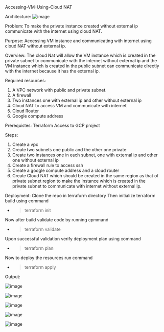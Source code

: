 Accessing-VM-Using-Cloud NAT

Architecture:
  ![image](https://user-images.githubusercontent.com/85304071/144811973-e3c65fed-9a6e-4508-a24c-a79f10f7900f.png)




Problem: 
	To make the private instance created without external ip communicate with the internet using cloud NAT.

Purpose:
Accessing VM instance and communicating with internet using cloud NAT without external ip.

Overview:
 The cloud Nat will allow the VM instance which is created in the private subnet to communicate with the internet without external ip and the VM instance which is created in the public subnet can communicate directly with the internet because it has the external ip.

Required resources:
1)	  A VPC network with public and private subnet.
2)	  A firewall
3)	Two instances one with external ip and other without external ip
4)	Cloud NAT to access VM and communicate with internet
5)	Cloud Router
6)	Google compute address

Prerequistes:
          Terraform
         Access to GCP project

Steps:
1)	Create a vpc 
2)	Create two subnets one public and the other one private
3)	Create two instances one in each subnet, one with external ip and other one without external ip
4)	Create a firewall rule to access ssh
5)	Create a google compute address and a cloud router 
6)	Create Cloud NAT which should be created in the same region as that of private subnet region to make the instance which is created in the private subnet to communicate with internet without external ip.



Deployment:
	Clone the repo in terraform directory
	Then initialize terraform build using command
  - > terraform init

  Now after build validate code by running cpmmand
  -	> terraform validate

  Upon successful validation verify deployment plan using command
  -	> terraform plan

  Now to deploy the resources run command
  -	> terraform apply


Output:

 
![image](https://user-images.githubusercontent.com/85304071/144811610-83fbdb4b-7e8f-4ae7-861e-0e7169c40fc2.png)



![image](https://user-images.githubusercontent.com/85304071/144811547-86f721dc-502e-4095-aae2-b3c2469094bf.png)



![image](https://user-images.githubusercontent.com/85304071/144811470-ea910be6-5ca5-4bd2-8502-0e2bffaf97c6.png)



![image](https://user-images.githubusercontent.com/85304071/144811385-89249cb0-fb8b-4d74-97ba-ac804b986309.png)



![image](https://user-images.githubusercontent.com/85304071/144811271-f49db864-49a4-4e02-b595-ad40076a62e4.png)


 

 


 





 
















 

 

 

 






